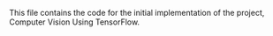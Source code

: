 This file contains the code for the initial implementation of the project, Computer Vision Using TensorFlow.

